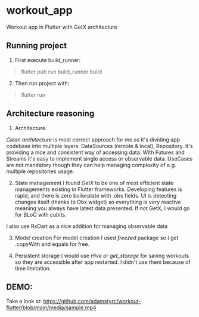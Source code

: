 # workout_app

Workout app in Flutter with GetX architecture

## Running project

1. First execute build_runner:
> flutter pub run build_runner build

2. Then run project with:
> flutter run

## Architecture reasoning

1. Architecture.

*Clean architecture* is most correct approach for me as it's dividing app codebase into multiple layers: DataSources (remote & local), Repository. It's providing a nice and consistent way of accessing data. With Futures and Streams it's easy to implement single access or observable data.
UseCases are not mandatory though they can help managing complexity of e.g. multiple repositories usage.

2. State management
I found *GetX* to be one of most efficient state managements existing in Flutter frameworks. Developing features is rapid, and there is zero boilerplate with .obs fields. UI is detecting changes itself (thanks to Obx widget) so everything is very reactive meaning you always have latest data presented.
If not GetX, I would go for BLoC with cubits.

I also use RxDart as a nice addition for managing observable data

3. Model creation
For model creation I used *freezed* package so I get .copyWith and equals for free.

4. Persistent storage
I would use *Hive* or *get_storage* for saving workouts so they are accessible after app restarted. I didn't use them because of time limitation.

## DEMO:
Take a look at:
https://github.com/adamstyrc/workout-flutter/blob/main/media/sample.mp4